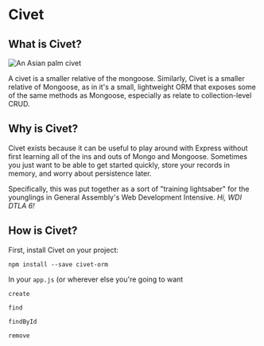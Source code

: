 # Civet
## What is Civet?
![An Asian palm
civet](https://upload.wikimedia.org/wikipedia/commons/thumb/c/ce/Asian_Palm_Civet_Over_A_Tree.jpg/1024px-Asian_Palm_Civet_Over_A_Tree.jpg)

A civet is a smaller relative of the mongoose. Similarly, Civet is a smaller
relative of Mongoose, as in it's a small, lightweight ORM that exposes some of
the same methods as Mongoose, especially as relate to collection-level CRUD.

## Why is Civet?
Civet exists because it can be useful to play around with Express without first
learning all of the ins and outs of Mongo and Mongoose. Sometimes you just want
to be able to get started quickly, store your records in memory, and worry about
persistence later.

Specifically, this was put together as a sort of "training lightsaber" for the
younglings in General Assembly's Web Development Intensive. _Hi, WDI DTLA 6!_

## How is Civet?
First, install Civet on your project:

```
npm install --save civet-orm
```

In your `app.js` (or wherever else you're going to want 

`create`

`find`

`findById`

`remove`
